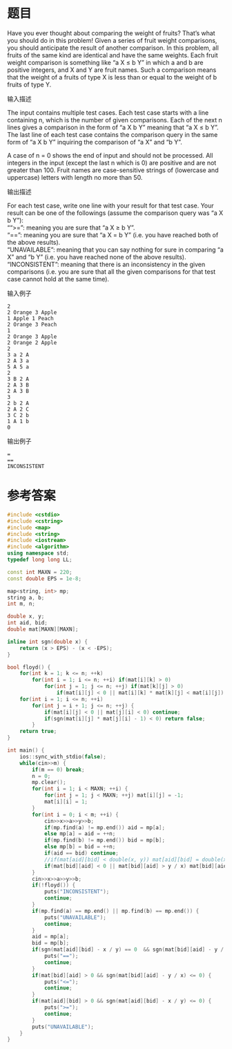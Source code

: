 # 题目
Have you ever thought about comparing the weight of fruits? That’s what you should do in this problem! Given a series of fruit weight comparisons, you should anticipate the result of another comparison. In this problem, all fruits of the same kind are identical and have the same weights. Each fruit weight comparison is something like “a X ≤ b Y” in which a and b are positive integers, and X and Y are fruit names. Such a comparison means that the weight of a fruits of type X is less than or equal to the weight of b fruits of type Y.

输入描述

The input contains multiple test cases. Each test case starts with a line containing n, which is the number of given comparisons. Each of the next n lines gives a comparison in the form of “a X b Y” meaning that “a X ≤ b Y”. The last line of each test case contains the comparison query in the same form of “a X b Y” inquiring the comparison of “a X” and “b Y”.

A case of n = 0 shows the end of input and should not be processed. All integers in the input (except the last n which is 0) are positive and are not greater than 100. Fruit names are case-sensitive strings of (lowercase and uppercase) letters with length no more than 50.

输出描述

For each test case, write one line with your result for that test case. Your result can be one of the followings (assume the comparison query was “a X b Y”):<br>
““>=”: meaning you are sure that “a X ≥ b Y”.<br>
“==”: meaning you are sure that “a X = b Y” (i.e. you have reached both of the above results).<br>
“UNAVAILABLE”: meaning that you can say nothing for sure in comparing “a X” and “b Y” (i.e. you have reached none of the above results).<br>
“INCONSISTENT”: meaning that there is an inconsistency in the given comparisons (i.e. you are sure that all the given comparisons for that test case cannot hold at the same time).

输入例子
```
2
2 Orange 3 Apple
1 Apple 1 Peach
2 Orange 3 Peach
1
2 Orange 3 Apple
2 Orange 2 Apple
2
3 a 2 A
2 A 3 a
5 A 5 a
2
3 B 2 A
2 A 3 B
2 A 3 B
3
2 b 2 A
2 A 2 C
3 C 2 b
1 A 1 b
0
```
输出例子
```
=
==
INCONSISTENT
```
# 参考答案
```c++
#include <cstdio>
#include <cstring>
#include <map>
#include <string>
#include <iostream>
#include <algorithm>
using namespace std;
typedef long long LL;

const int MAXN = 220;
const double EPS = 1e-8;

map<string, int> mp;
string a, b;
int m, n;

double x, y;
int aid, bid;
double mat[MAXN][MAXN];

inline int sgn(double x) {
    return (x > EPS) - (x < -EPS);
}

bool floyd() {
    for(int k = 1; k <= n; ++k)
        for(int i = 1; i <= n; ++i) if(mat[i][k] > 0)
            for(int j = 1; j <= n; ++j) if(mat[k][j] > 0)
                if(mat[i][j] < 0 || mat[i][k] * mat[k][j] < mat[i][j]) mat[i][j] = mat[i][k] * mat[k][j];
    for(int i = 1; i <= n; ++i)
        for(int j = i + 1; j <= n; ++j) {
            if(mat[i][j] < 0 || mat[j][i] < 0) continue;
            if(sgn(mat[i][j] * mat[j][i] - 1) < 0) return false;
        }
    return true;
}

int main() {
    ios::sync_with_stdio(false);
    while(cin>>m) {
        if(m == 0) break;
        n = 0;
        mp.clear();
        for(int i = 1; i < MAXN; ++i) {
            for(int j = 1; j < MAXN; ++j) mat[i][j] = -1;
            mat[i][i] = 1;
        }
        for(int i = 0; i < m; ++i) {
            cin>>x>>a>>y>>b;
            if(mp.find(a) != mp.end()) aid = mp[a];
            else mp[a] = aid = ++n;
            if(mp.find(b) != mp.end()) bid = mp[b];
            else mp[b] = bid = ++n;
            if(aid == bid) continue;
            //if(mat[aid][bid] < double(x, y)) mat[aid][bid] = double(x, y);
            if(mat[bid][aid] < 0 || mat[bid][aid] > y / x) mat[bid][aid] = y / x;
        }
        cin>>x>>a>>y>>b;
        if(!floyd()) {
            puts("INCONSISTENT");
            continue;
        }
        if(mp.find(a) == mp.end() || mp.find(b) == mp.end()) {
            puts("UNAVAILABLE");
            continue;
        }
        aid = mp[a];
        bid = mp[b];
        if(sgn(mat[aid][bid] - x / y) == 0  && sgn(mat[bid][aid] - y / x) == 0) {
            puts("==");
            continue;
        }
        if(mat[bid][aid] > 0 && sgn(mat[bid][aid] - y / x) <= 0) {
            puts("<=");
            continue;
        }
        if(mat[aid][bid] > 0 && sgn(mat[aid][bid] - x / y) <= 0) {
            puts(">=");
            continue;
        }
        puts("UNAVAILABLE");
    }
}




